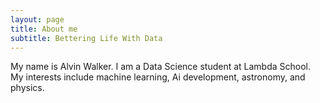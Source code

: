 ```yaml
---
layout: page
title: About me
subtitle: Bettering Life With Data
---
```


My name is Alvin Walker. I am a Data Science student at Lambda School. My interests include machine learning, Ai development, astronomy, and physics.

